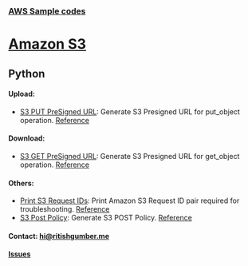 ### [AWS Sample codes](/) 

# [Amazon S3](../)

## Python

#### Upload:

* [S3 PUT PreSigned URL](putPresignedUrl.py): Generate S3 Presigned URL for put_object operation. [Reference](https://boto3.amazonaws.com/v1/documentation/api/latest/reference/services/s3.html#S3.Client.generate_presigned_url)

#### Download:

* [S3 GET PreSigned URL](getPresignedUrl.py): Generate S3 Presigned URL for get_object operation. [Reference](https://boto3.amazonaws.com/v1/documentation/api/latest/reference/services/s3.html#S3.Client.generate_presigned_url)

#### Others:
      
* [Print S3 Request IDs](/S3/python/printS3RequestIDs.py): Print Amazon S3 Request ID pair required for troubleshooting. [Reference](https://docs.aws.amazon.com/AmazonS3/latest/dev/troubleshooting.html#get-request-ids)
* [S3 Post Policy](createPostPolicy.py): Generate S3 POST Policy. [Reference](https://boto3.amazonaws.com/v1/documentation/api/latest/reference/services/s3.html#S3.Client.generate_presigned_post)
      
#### Contact: [hi@ritishgumber.me](mailto:hi@ritishgumber.me)

#### [Issues](https://github.com/ritishgumber/aws-codes/issues)
